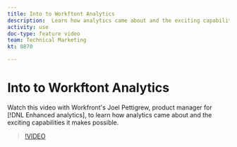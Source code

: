 ```yaml
---
title: Into to Workftont Analytics
description:  Learn how analytics came about and the exciting capabilities it makes possible with Joel Pettigrew, product manager for [!DNL Enhanced analytics]. 
activity: use
doc-type: feature video
team: Technical Marketing
kt: 8870 

---
```

# Into to Workftont Analytics

Watch this video with Workfront's Joel Pettigrew, product manager for [!DNL Enhanced analytics], to learn how analytics came about and the exciting capabilities it makes possible. 

>[!VIDEO](https://video.tv.adobe.com/v/335042/?quality=12)
